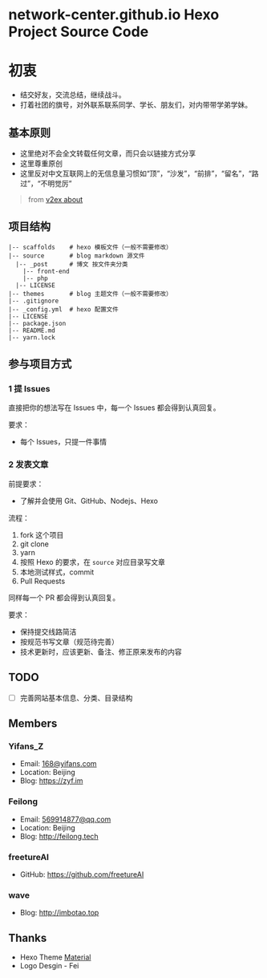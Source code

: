 # network-center.github.io Hexo Project Source Code
# 初衷
- 结交好友，交流总结，继续战斗。
- 打着社团的旗号，对外联系联系同学、学长、朋友们，对内带带学弟学妹。

## 基本原则
- 这里绝对不会全文转载任何文章，而只会以链接方式分享
- 这里尊重原创
- 这里反对中文互联网上的无信息量习惯如“顶”，“沙发”，“前排”，“留名”，“路过”，“不明觉厉”

> from [v2ex about](https://www.v2ex.com/about)

## 项目结构
```
|-- scaffolds    # hexo 模板文件（一般不需要修改）
|-- source       # blog markdown 源文件
  |-- _post      # 博文 按文件夹分类
    |-- front-end
    |-- php
  |-- LICENSE
|-- themes       # blog 主题文件（一般不需要修改）
|-- .gitignore   
|-- _config.yml  # hexo 配置文件
|-- LICENSE
|-- package.json
|-- README.md
|-- yarn.lock
```

## 参与项目方式
### 1 提 Issues
直接把你的想法写在 Issues 中，每一个 Issues 都会得到认真回复。

要求：
- 每个 Issues，只提一件事情

### 2 发表文章
前提要求：
- 了解并会使用 Git、GitHub、Nodejs、Hexo

流程：
1. fork 这个项目
2. git clone
3. yarn
4. 按照 Hexo 的要求，在 `source` 对应目录写文章
5. 本地测试样式，commit
6. Pull Requests

同样每一个 PR 都会得到认真回复。

要求：
- 保持提交线路简洁
- 按规范书写文章（规范待完善）
- 技术更新时，应该更新、备注、修正原来发布的内容

## TODO
- [ ] 完善网站基本信息、分类、目录结构

## Members
### Yifans_Z
- Email: 168@yifans.com
- Location: Beijing
- Blog: https://zyf.im

### Feilong
- Email: 569914877@qq.com
- Location: Beijing
- Blog: http://feilong.tech

### freetureAI
- GitHub: https://github.com/freetureAI

### wave
- Blog: http://imbotao.top

## Thanks
- Hexo Theme [Material](https://material.viosey.com)
- Logo Desgin - Fei
